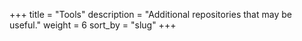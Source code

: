 +++
title = "Tools"
description = "Additional repositories that may be useful."
weight = 6
sort_by = "slug"
+++
